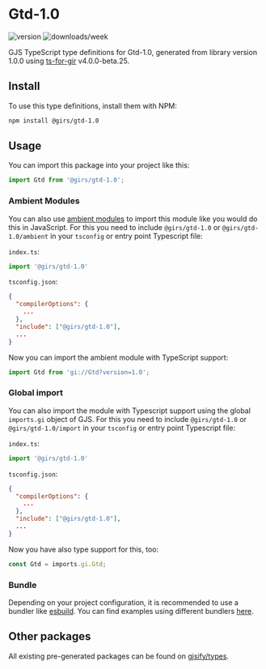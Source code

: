 
# Gtd-1.0

![version](https://img.shields.io/npm/v/@girs/gtd-1.0)
![downloads/week](https://img.shields.io/npm/dw/@girs/gtd-1.0)


GJS TypeScript type definitions for Gtd-1.0, generated from library version 1.0.0 using [ts-for-gir](https://github.com/gjsify/ts-for-gir) v4.0.0-beta.25.

## Install

To use this type definitions, install them with NPM:
```bash
npm install @girs/gtd-1.0
```

## Usage

You can import this package into your project like this:
```ts
import Gtd from '@girs/gtd-1.0';
```

### Ambient Modules

You can also use [ambient modules](https://github.com/gjsify/ts-for-gir/tree/main/packages/cli#ambient-modules) to import this module like you would do this in JavaScript.
For this you need to include `@girs/gtd-1.0` or `@girs/gtd-1.0/ambient` in your `tsconfig` or entry point Typescript file:

`index.ts`:
```ts
import '@girs/gtd-1.0'
```

`tsconfig.json`:
```json
{
  "compilerOptions": {
    ...
  },
  "include": ["@girs/gtd-1.0"],
  ...
}
```

Now you can import the ambient module with TypeScript support: 

```ts
import Gtd from 'gi://Gtd?version=1.0';
```

### Global import

You can also import the module with Typescript support using the global `imports.gi` object of GJS.
For this you need to include `@girs/gtd-1.0` or `@girs/gtd-1.0/import` in your `tsconfig` or entry point Typescript file:

`index.ts`:
```ts
import '@girs/gtd-1.0'
```

`tsconfig.json`:
```json
{
  "compilerOptions": {
    ...
  },
  "include": ["@girs/gtd-1.0"],
  ...
}
```

Now you have also type support for this, too:

```ts
const Gtd = imports.gi.Gtd;
```

### Bundle

Depending on your project configuration, it is recommended to use a bundler like [esbuild](https://esbuild.github.io/). You can find examples using different bundlers [here](https://github.com/gjsify/ts-for-gir/tree/main/examples).

## Other packages

All existing pre-generated packages can be found on [gjsify/types](https://github.com/gjsify/types).

